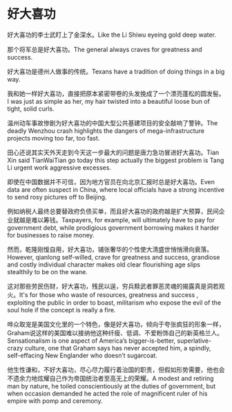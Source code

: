 # 好大喜功

<p><span class="chinese">好大喜功的李士武盯上了金深水。</span><span class="english">Like the Li Shiwu eyeing gold deep water.</span></p>

<p><span class="chinese">那个将军总是好大喜功。</span><span class="english">The general always craves for greatness and success.</span></p>

<p><span class="chinese">好大喜功是德州人做事的传统。</span><span class="english">Texans have a tradition of doing things in a big way.</span></p>

<p><span class="chinese">我和她一样好大喜功，直接把原本紧密带卷的头发挽成了一个漂亮蓬松的圆发髻。</span><span class="english">I was just as simple as her, my hair twisted into a beautiful loose bun of tight, solid curls.</span></p>

<p><span class="chinese">温州动车事故惨剧为好大喜功的中国大型公共基建项目的安全敲响了警钟。</span><span class="english">The deadly Wenzhou crash highlights the dangers of mega-infrastructure projects moving too far, too fast.</span></p>

<p><span class="chinese">田心还说其实天外天走到今天这一步最大的问题是唐力急功冒进好大喜功。</span><span class="english">Tian Xin said TianWaiTian go today this step actually the biggest problem is Tang Li urgent work aggressive excesses.</span></p>

<p><span class="chinese">即使在中国数据并不可信，因为地方官员在向北京汇报时总是好大喜功。</span><span class="english">Even data are often suspect in China, where local officials have a strong incentive to send rosy pictures off to Beijing.</span></p>

<p><span class="chinese">例如纳税人最终总要替政府负债买单，而且好大喜功的政府越是扩大预算，民间企业就越是难以筹钱。</span><span class="english">Taxpayers, for example, will ultimately have to pay for government debt, while prodigious government borrowing makes it harder for businesses to raise money.</span></p>

<p><span class="chinese">然而，乾隆刚愎自用，好大喜功，铺张奢华的个性使大清盛世悄悄滑向衰落。</span><span class="english">However, qianlong self-willed, crave for greatness and success, grandiose and costly individual character makes old clear flourishing age slips stealthily to be on the wane.</span></p>

<p><span class="chinese">这对那些劳民伤财，好大喜功，残民以逞，穷兵黩武者罪恶灵魂的揭露真是洞若观火。</span><span class="english">It's for those who waste of resources, greatness and success , exploiting the public in order to boast, militarism who expose the evil of the soul hole if the concept is really a fire.</span></p>

<p><span class="chinese">哗众取宠是美国文化里的一个特色，像是好大喜功，倾向于夸张疯狂的形象一样，Graham说这样的美国难以接纳他这种纤瘦、低调、不爱粉饰自己的新英格兰人。</span><span class="english">Sensationalism is one aspect of America’s bigger-is-better, superlative-crazy culture, one that Graham says has never accepted him, a spindly, self-effacing New Englander who doesn’t sugarcoat.</span></p>

<p><span class="chinese">他生性谦和，不好大喜功，尽心尽力履行着治国的职责，但假如形势需要，他也会不遗余力地炫耀自己作为帝国统治者至高无上的荣耀。</span><span class="english">A modest and retiring man by nature, he toiled conscientiously at the duties of government, but when occasion demanded he acted the role of magnificent ruler of his empire with pomp and ceremony.</span></p>

